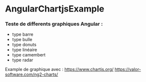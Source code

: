 # AngularChartjsExample

### Teste de differents graphiques Angular :
* type barre
* type bulle
* type donuts
* type linéaire
* type camembert
* type radar

Example de graphique avec :
https://www.chartjs.org/
https://valor-software.com/ng2-charts/
